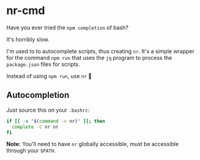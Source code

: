 # nr-cmd

Have you ever tried the `npm completion` of bash?

It's horribly slow.

I'm used to <tab> to autocomplete scripts, thus creating `nr`.
It's a simple wrapper for the command `npm run` that uses the
`jq` program to process the `package.json` files for scripts.

Instead of using `npm run`, use `nr` 🍭

## Autocompletion

Just source this on your `.bashrc`:

```bash
if [[ -x "$(command -v nr)" ]]; then
  complete -C nr nr
fi
```

**Note:** You'll need to have `nr` globally accessible, must be
accessible through your `$PATH`.

